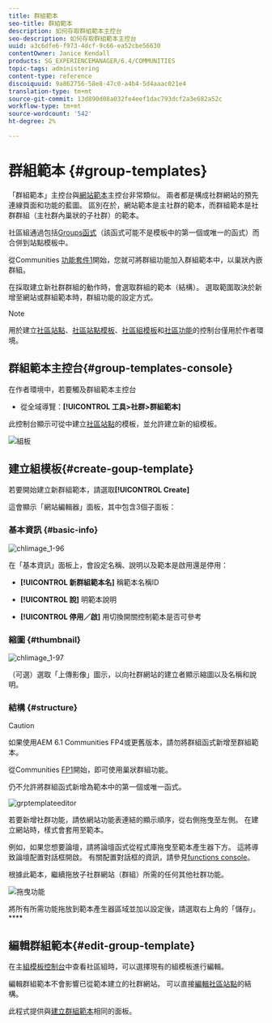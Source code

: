 ```yaml
---
title: 群組範本
seo-title: 群組範本
description: 如何存取群組範本主控台
seo-description: 如何存取群組範本主控台
uuid: a3c6dfe6-f973-4dcf-9c66-ea52cbe56630
contentOwner: Janice Kendall
products: SG_EXPERIENCEMANAGER/6.4/COMMUNITIES
topic-tags: administering
content-type: reference
discoiquuid: 9a862756-58e8-47c0-a4b4-5d4aaac021e4
translation-type: tm+mt
source-git-commit: 13d890d08a032fe4eef1dac793dcf2a3e682a52c
workflow-type: tm+mt
source-wordcount: '542'
ht-degree: 2%

---
```



# 群組範本 {#group-templates}

「群組範本」主控台與[網站範本](sites.md)主控台非常類似。 兩者都是構成社群網站的預先連線頁面和功能的藍圖。 區別在於，網站範本是主社群的範本，而群組範本是社群群組（主社群內巢狀的子社群）的範本。

社區組通過包括[Groups函式](functions.md#groups-function)（該函式可能不是模板中的第一個或唯一的函式）而合併到站點模板中。

從Communities [功能套件1](deploy-communities.md#latestfeaturepack)開始，您就可將群組功能加入群組範本中，以巢狀內嵌群組。

在採取建立新社群群組的動作時，會選取群組的範本（結構）。 選取範圍取決於新增至網站或群組範本時，群組功能的設定方式。

>[!NOTE]
>
>用於建立[社區站點](sites-console.md)、[社區站點模板](sites.md)、[社區組模板](tools-groups.md)和[社區功能](functions.md)的控制台僅用於作者環境。

## 群組範本主控台{#group-templates-console}

在作者環境中，若要觸及群組範本主控台

* 從全域導覽：**[!UICONTROL 工具>社群>群組範本]**

此控制台顯示可從中建立[社區站點](sites-console.md)的模板，並允許建立新的組模板。

![組板](assets/groupstemplate.png)

## 建立組模板{#create-goup-template}

若要開始建立新群組範本，請選取&#x200B;**[!UICONTROL Create]**

這會顯示「網站編輯器」面板，其中包含3個子面板：

### 基本資訊 {#basic-info}

![chlimage_1-96](assets/chlimage_1-96.png)

在「基本資訊」面板上，會設定名稱、說明以及範本是啟用還是停用：

* **[!UICONTROL 新群組範本名]**
稱範本名稱ID

* **[!UICONTROL 說]**
明範本說明

* **[!UICONTROL 停用／啟]**
用切換開關控制範本是否可參考

### 縮圖 {#thumbnail}

![chlimage_1-97](assets/chlimage_1-97.png)

（可選）選取「上傳影像」圖示，以向社群網站的建立者顯示縮圖以及名稱和說明。

### 結構 {#structure}

>[!CAUTION]
>
>如果使用AEM 6.1 Communities FP4或更舊版本，請勿將群組函式新增至群組範本。
>
>從Communities [FP1](communities.md#latestfeaturepack)開始，即可使用巢狀群組功能。
>
>仍不允許將群組函式新增為範本中的第一個或唯一函式。

![grptemplateeditor](assets/grptemplateeditor.png)

若要新增社群功能，請依網站功能表連結的顯示順序，從右側拖曳至左側。 在建立網站時，樣式會套用至範本。

例如，如果您想要論壇，請將論壇函式從程式庫拖曳至範本產生器下方。 這將導致論壇配置對話框開啟。 有關配置對話框的資訊，請參見[functions console](functions.md)。

根據此範本，繼續拖放子社群網站（群組）所需的任何其他社群功能。

![拖曳功能](assets/dragfunctions.png)

將所有所需功能拖放到範本產生器區域並加以設定後，請選取右上角的「儲存」。****

## 編輯群組範本{#edit-group-template}

在主[組模板控制台](#group-templates-console)中查看社區組時，可以選擇現有的組模板進行編輯。

編輯群組範本不會影響已從範本建立的社群網站。 可以直接[編輯社區站點](sites-console.md#modify-structure)的結構。

此程式提供與[建立群組範本](#create-goup-template)相同的面板。

